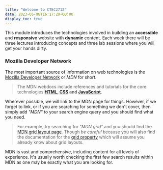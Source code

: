 ```yaml
---
title: "Welcome to CTEC2712"
date: 2023-06-08T16:17:20+00:00
display_toc: true
---
```


This module introduces the technologies involved in building an **accessible** and **responsive** website with **dynamic** content.
Each week there will be three lectures introducing concepts and three lab sessions where you will get your hands dirty.

### Mozilla Developer Network

The most important source of information on web technologies is the [Mozilla Developer Network](https://developer.mozilla.org/) or *MDN* for short.

>The MDN webdocs include references and tutorials for the core technologies **[HTML](https://developer.mozilla.org/en-US/docs/Web/HTML), [CSS](https://developer.mozilla.org/en-US/docs/Web/CSS) and [JavaScript](https://developer.mozilla.org/en-US/docs/Web/JavaScript)**.

Wherever possible, we will link to the MDN page for things.
However, if we forget to link, or if you are searching for something we don't cover, then simply add *"MDN"* to your search engine query and you should find what you need. 

>For example, try searching for *"MDN grid"* and you should find the [MDN grid layout page](https://developer.mozilla.org/en-US/docs/Learn/CSS/CSS_layout/Grids).
Though *be careful* because you will also find the documentation for the [grid property](https://developer.mozilla.org/en-US/docs/Web/CSS/grid) which will assume you already know about grid layouts.

MDN is vast and comprehensive, including content for all levels of experience. 
It's usually worth checking the first few search results within MDN as one may be exactly what you are looking for.